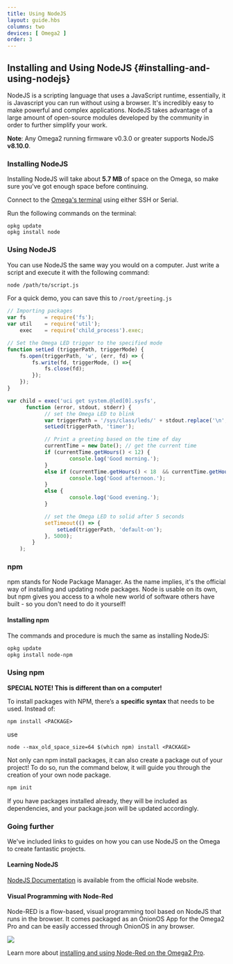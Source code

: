 ```yaml
---
title: Using NodeJS
layout: guide.hbs
columns: two
devices: [ Omega2 ]
order: 3
---
```


<!-- // refer to the existing article for guidance -->

## Installing and Using NodeJS {#installing-and-using-nodejs}

NodeJS is a scripting language that uses a JavaScript runtime, essentially, it is Javascript you can run without using a browser. It's incredibly easy to make powerful and complex applications. NodeJS takes advantage of a large amount of open-source modules developed by the community in order to further simplify your work.

**Note**: Any Omega2 running firmware v0.3.0 or greater supports NodeJS **v8.10.0**.


### Installing NodeJS

Installing NodeJS will take about **5.7 MB** of space on the Omega, so make sure you've got enough space before continuing.

Connect to the [Omega's terminal](#connecting-to-the-omega-terminal) using either SSH or Serial.

Run the following commands on the terminal:

```
opkg update
opkg install node
```

### Using NodeJS


You can use NodeJS the same way you would on a computer. Just write a script and execute it with the following command:

``` bash
node /path/to/script.js
```

For a quick demo, you can save this to `/root/greeting.js`

```javascript
// Importing packages
var fs      = require('fs');
var util    = require('util');
    exec    = require('child_process').exec;

// Set the Omega LED trigger to the specified mode
function setLed (triggerPath, triggerMode) {
    fs.open(triggerPath, 'w', (err, fd) => {
        fs.write(fd, triggerMode, () =>{
            fs.close(fd);
        });
    });
}

var child = exec('uci get system.@led[0].sysfs',
      function (error, stdout, stderr) {
            // set the Omega LED to blink
            var triggerPath = '/sys/class/leds/' + stdout.replace('\n','') + '/trigger'
            setLed(triggerPath, 'timer');

            // Print a greeting based on the time of day
            currentTime = new Date(); // get the current time
            if (currentTime.getHours() < 12) {
                    console.log('Good morning.');
            }
            else if (currentTime.getHours() < 18  && currentTime.getHours() >= 12) {
                    console.log('Good afternoon.');
            }
            else {
                    console.log('Good evening.');
            }

            // set the Omega LED to solid after 5 seconds
            setTimeout(() => {
                setLed(triggerPath, 'default-on');
            }, 5000);
        }
    );
```


### npm

npm stands for Node Package Manager. As the name implies, it's the official way of installing and updating node packages. Node is usable on its own, but npm gives you access to a whole new world of software others have built - so you don't need to do it yourself!

#### Installing npm

The commands and procedure is much the same as installing NodeJS:

``` bash
opkg update
opkg install node-npm
```

### Using npm

**SPECIAL NOTE! This is different than on a computer!**

To install packages with NPM, there’s a **specific syntax** that needs to be used. Instead of:

```
npm install <PACKAGE>
```

use

```
node --max_old_space_size=64 $(which npm) install <PACKAGE>
```

Not only can npm install packages, it can also create a package out of your project! To do so, run the command below, it will guide you through the creation of your own node package.

``` bash
npm init
```

If you have packages installed already, they will be included as dependencies, and your package.json will be updated accordingly.

### Going further

We've included links to guides on how you can use NodeJS on the Omega to create fantastic projects.

#### Learning NodeJS

<!-- // link to nodejs documentation and guides for more info on getting started and learning NodeJS -->

[NodeJS Documentation](https://nodejs.org/docs/v8.10.0/api/) is available from the official Node website.

#### Visual Programming with Node-Red

Node-RED is a flow-based, visual programming tool based on NodeJS that runs in the browser. It comes packaged as an OnionOS App for the Omega2 Pro and can be easily accessed through OnionOS in any browser.

![](https://raw.githubusercontent.com/OnionIoT/Onion-Docs/master/Omega2/Documentation/Doing-Stuff/img/node-red-3-flow.png)

Learn more about [installing and using Node-Red on the Omega2 Pro](#node-red-article).
